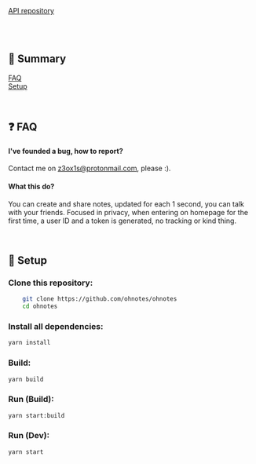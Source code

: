 <br><br>
[API repository](https://github.com/ohnotes/api)

<br><br>
## 📖 Summary
[FAQ](#faq)<br>
[Setup](#setup)<br>

<br><a name="faq"></a>
## ❓ FAQ
#### I've founded a bug, how to report?
Contact me on z3ox1s@protonmail.com, please :).

#### What this do?
You can create and share notes, updated for each 1 second, you can talk with your friends. Focused in privacy, when entering on homepage
for the first time, a user ID and a token is generated, no tracking or kind thing.

<br><a name="setup"></a>
## 🔧 Setup
### Clone this repository:
```bash
    git clone https://github.com/ohnotes/ohnotes
    cd ohnotes
```

### Install all dependencies:
```bash
yarn install
```

### Build:
```bash
yarn build
```

### Run (Build):
```bash
yarn start:build
```

### Run (Dev):
```bash
yarn start
```
